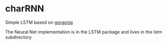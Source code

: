 # charRNN

Simple LSTM based on [gorgonia](gorgonia.org/gorgonia)

The Neural Net implementation is in the LSTM package and lives in the lstm subdirectory

